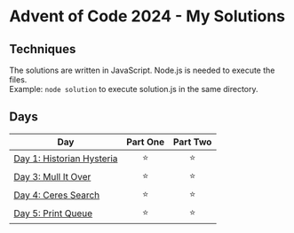 # Advent of Code 2024 - My Solutions

## Techniques

The solutions are written in JavaScript. Node.js is needed to execute the files.  
Example: ```node solution``` to execute solution.js in the same directory.

## Days

| Day  | Part One | Part Two |
|---|:---:|:---:|
| [Day 1: Historian Hysteria](https://github.com/crookoo/adventofcode-2024/tree/main/day01)| ⭐ | ⭐ |
| [Day 3: Mull It Over](https://github.com/crookoo/adventofcode-2024/tree/main/day03)| ⭐ | ⭐ |
| [Day 4: Ceres Search](https://github.com/crookoo/adventofcode-2024/tree/main/day04)| ⭐ | ⭐ |
| [Day 5: Print Queue](https://github.com/crookoo/adventofcode-2024/tree/main/day05)| ⭐ | ⭐ |
